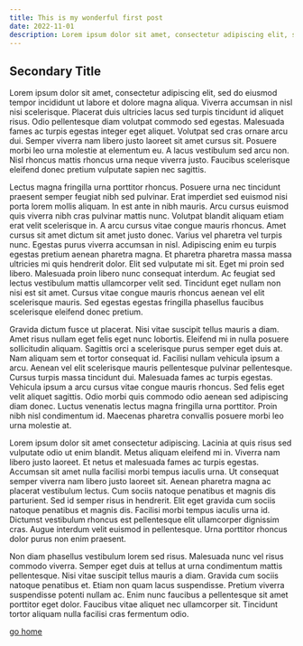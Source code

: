 ```yaml
---
title: This is my wonderful first post
date: 2022-11-01
description: Lorem ipsum dolor sit amet, consectetur adipiscing elit, sed do eiusmod tempor incididunt ut labore et dolore magna aliqua.
---
```


## Secondary Title

Lorem ipsum dolor sit amet, consectetur adipiscing elit, sed do eiusmod tempor incididunt ut labore et dolore magna aliqua. Viverra accumsan in nisl nisi scelerisque. Placerat duis ultricies lacus sed turpis tincidunt id aliquet risus. Odio pellentesque diam volutpat commodo sed egestas. Malesuada fames ac turpis egestas integer eget aliquet. Volutpat sed cras ornare arcu dui. Semper viverra nam libero justo laoreet sit amet cursus sit. Posuere morbi leo urna molestie at elementum eu. A lacus vestibulum sed arcu non. Nisl rhoncus mattis rhoncus urna neque viverra justo. Faucibus scelerisque eleifend donec pretium vulputate sapien nec sagittis.

Lectus magna fringilla urna porttitor rhoncus. Posuere urna nec tincidunt praesent semper feugiat nibh sed pulvinar. Erat imperdiet sed euismod nisi porta lorem mollis aliquam. In est ante in nibh mauris. Arcu cursus euismod quis viverra nibh cras pulvinar mattis nunc. Volutpat blandit aliquam etiam erat velit scelerisque in. A arcu cursus vitae congue mauris rhoncus. Amet cursus sit amet dictum sit amet justo donec. Varius vel pharetra vel turpis nunc. Egestas purus viverra accumsan in nisl. Adipiscing enim eu turpis egestas pretium aenean pharetra magna. Et pharetra pharetra massa massa ultricies mi quis hendrerit dolor. Elit sed vulputate mi sit. Eget mi proin sed libero. Malesuada proin libero nunc consequat interdum. Ac feugiat sed lectus vestibulum mattis ullamcorper velit sed. Tincidunt eget nullam non nisi est sit amet. Cursus vitae congue mauris rhoncus aenean vel elit scelerisque mauris. Sed egestas egestas fringilla phasellus faucibus scelerisque eleifend donec pretium.

Gravida dictum fusce ut placerat. Nisi vitae suscipit tellus mauris a diam. Amet risus nullam eget felis eget nunc lobortis. Eleifend mi in nulla posuere sollicitudin aliquam. Sagittis orci a scelerisque purus semper eget duis at. Nam aliquam sem et tortor consequat id. Facilisi nullam vehicula ipsum a arcu. Aenean vel elit scelerisque mauris pellentesque pulvinar pellentesque. Cursus turpis massa tincidunt dui. Malesuada fames ac turpis egestas. Vehicula ipsum a arcu cursus vitae congue mauris rhoncus. Sed felis eget velit aliquet sagittis. Odio morbi quis commodo odio aenean sed adipiscing diam donec. Luctus venenatis lectus magna fringilla urna porttitor. Proin nibh nisl condimentum id. Maecenas pharetra convallis posuere morbi leo urna molestie at.

Lorem ipsum dolor sit amet consectetur adipiscing. Lacinia at quis risus sed vulputate odio ut enim blandit. Metus aliquam eleifend mi in. Viverra nam libero justo laoreet. Et netus et malesuada fames ac turpis egestas. Accumsan sit amet nulla facilisi morbi tempus iaculis urna. Ut consequat semper viverra nam libero justo laoreet sit. Aenean pharetra magna ac placerat vestibulum lectus. Cum sociis natoque penatibus et magnis dis parturient. Sed id semper risus in hendrerit. Elit eget gravida cum sociis natoque penatibus et magnis dis. Facilisi morbi tempus iaculis urna id. Dictumst vestibulum rhoncus est pellentesque elit ullamcorper dignissim cras. Augue interdum velit euismod in pellentesque. Urna porttitor rhoncus dolor purus non enim praesent.

Non diam phasellus vestibulum lorem sed risus. Malesuada nunc vel risus commodo viverra. Semper eget duis at tellus at urna condimentum mattis pellentesque. Nisi vitae suscipit tellus mauris a diam. Gravida cum sociis natoque penatibus et. Etiam non quam lacus suspendisse. Pretium viverra suspendisse potenti nullam ac. Enim nunc faucibus a pellentesque sit amet porttitor eget dolor. Faucibus vitae aliquet nec ullamcorper sit. Tincidunt tortor aliquam nulla facilisi cras fermentum odio.

[go home](/)
